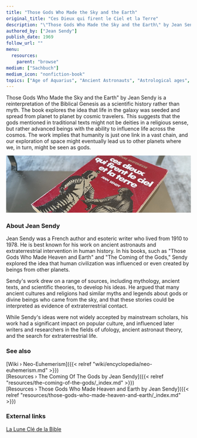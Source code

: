 ```yaml
---
title: "Those Gods Who Made the Sky and the Earth"
original_title: "Ces Dieux qui firent le Ciel et la Terre"
description: "\"Those Gods Who Made the Sky and the Earth\" by Jean Sendy is a reinterpretation of the Biblical Genesis as a scientific history rather than myth. The book explores the idea that life in the galaxy was seeded and spread from planet to planet by cosmic travelers. This suggests that the gods mentioned in traditional texts might not be deities in a religious sense, but rather advanced beings with the ability to influence life across the cosmos. The work implies that humanity is just one link in a vast chain, and our exploration of space might eventually lead us to other planets where we, in turn, might be seen as gods."
authored_by: ["Jean Sendy"]
publish_date: 1969
follow_url: ""
menu:
  resources:
    parent: "browse"
medium: ["Sachbuch"]
medium_icon: "nonfiction-book"
topics: ["Age of Aquarius", "Ancient Astronauts", "Astrological ages", "Elohim", "Neo-Euhemerism", "Precession"]
---
```


Those Gods Who Made the Sky and the Earth" by Jean Sendy is a reinterpretation of the Biblical Genesis as a scientific history rather than myth. The book explores the idea that life in the galaxy was seeded and spread from planet to planet by cosmic travelers. This suggests that the gods mentioned in traditional texts might not be deities in a religious sense, but rather advanced beings with the ability to influence life across the cosmos. The work implies that humanity is just one link in a vast chain, and our exploration of space might eventually lead us to other planets where we, in turn, might be seen as gods.

![Image](images/ces-dieux-qui-firent-le-ciel-et-la-terre-book.jpg "Ces Dieux qui firent le Ciel et la Terre 1969 — Jean Sendy")

### About Jean Sendy

Jean Sendy was a French author and esoteric writer who lived from 1910 to 1978. He is best known for his work on ancient astronauts and extraterrestrial intervention in human history. In his books, such as "Those Gods Who Made Heaven and Earth" and "The Coming of the Gods," Sendy explored the idea that human civilization was influenced or even created by beings from other planets.

Sendy's work drew on a range of sources, including mythology, ancient texts, and scientific theories, to develop his ideas. He argued that many ancient cultures and religions had similar myths and legends about gods or divine beings who came from the sky, and that these stories could be interpreted as evidence of extraterrestrial contact.

While Sendy's ideas were not widely accepted by mainstream scholars, his work had a significant impact on popular culture, and influenced later writers and researchers in the fields of ufology, ancient astronaut theory, and the search for extraterrestrial life.

### See also

[Wiki › Neo-Euhemerism]({{< relref "wiki/encyclopedia/neo-euhemerism.md" >}})</br>
[Resources › The Coming Of The Gods by Jean Sendy]({{< relref "resources/the-coming-of-the-gods/_index.md" >}})</br>
[Resources › Those Gods Who Made Heaven and Earth by Jean Sendy]({{< relref "resources/those-gods-who-made-heaven-and-earth/_index.md" >}})</br>

### External links

[La Lune Clé de la Bible](https://books.google.ch/books/about/La_lune_cl%C3%A9_de_la_bible.html?id=Q8ECrgEACAAJ)</br>
